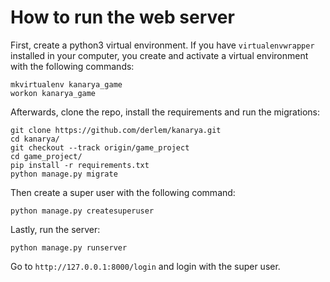 # How to run the web server

First, create a python3 virtual environment. If you have `virtualenvwrapper` installed in your computer, you create and activate a virtual environment with the following commands:
```
mkvirtualenv kanarya_game
workon kanarya_game
```

Afterwards, clone the repo, install the requirements and run the migrations:

```
git clone https://github.com/derlem/kanarya.git
cd kanarya/
git checkout --track origin/game_project
cd game_project/
pip install -r requirements.txt
python manage.py migrate
```

Then create a super user with the following command:

```
python manage.py createsuperuser
```

Lastly, run the server:
```
python manage.py runserver
```

Go to `http://127.0.0.1:8000/login` and login with the super user.


